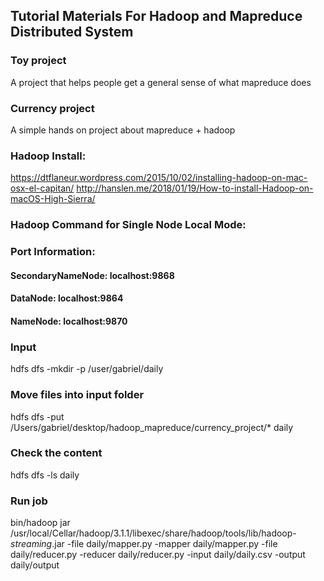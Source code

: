 ## Tutorial Materials For Hadoop and Mapreduce Distributed System

### Toy project
A project that helps people get a general sense of what mapreduce does
### Currency project
A simple hands on project about mapreduce + hadoop

### Hadoop Install:
https://dtflaneur.wordpress.com/2015/10/02/installing-hadoop-on-mac-osx-el-capitan/
http://hanslen.me/2018/01/19/How-to-install-Hadoop-on-macOS-High-Sierra/

### Hadoop Command for Single Node Local Mode:
### Port Information:
#### SecondaryNameNode: localhost:9868
#### DataNode: localhost:9864
#### NameNode: localhost:9870

### Input 
hdfs dfs -mkdir -p /user/gabriel/daily
### Move files into input folder
hdfs dfs -put /Users/gabriel/desktop/hadoop_mapreduce/currency_project/* daily
### Check the content 
hdfs dfs -ls daily
### Run job
bin/hadoop jar /usr/local/Cellar/hadoop/3.1.1/libexec/share/hadoop/tools/lib/hadoop-*streaming*.jar -file daily/mapper.py -mapper daily/mapper.py -file daily/reducer.py  -reducer daily/reducer.py  -input daily/daily.csv -output daily/output
